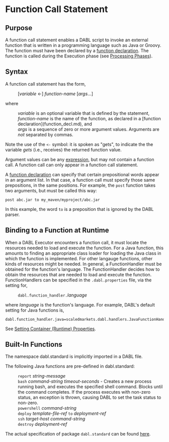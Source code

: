 # Function Call Statement

## Purpose

A function call statement enables a DABL script to invoke an external function
that is written in a programming language such as Java or Groovy. The function
must have been declared by a [function declaration](function_decl.md).
The function is called during the Execution phase (see
[Processing Phases](https://github.com/Scaled-Markets/dabl/tree/master/langref#processing-phases)).

## Syntax

A function call statement has the form,

<dl>
<dd>[<i>variable</i> <-] <i>function-name</i> [<i>args</i>...]</dd>
</dl>

where 
<dl>
<dd><i>variable</i> is an optional variable that is defined by the statement,</dd>
<dd><i>function-name</i> is the name of the function, as declared in a
[function declaration](function_decl.md), and</dd>
<dd><i>args</i> is a sequence of zero or more argument values.
Arguments are <i>not</i> separated by commas.</dd>
</dl>

Note the use of the `<-` symbol: it is spoken as "gets", to indicate the the variable
*gets* (i.e., receives) the returned function value.

Argument values can be any [expression](expression.md), but may not contain a function call. A
function call can only appear in a function call statement.

A [function declaration](function_decl.md) can specify that certain prepositional
words appear in an argument list. In that case, a function call must specify
those same prepositions, in the same positions. For example,
the <code>post</code> function takes two arguments, but must be called this way:

```
post abc.jar to my_maven/myproject/abc.jar
```

In this example, the word `to` is a preposition that is ignored by the DABL parser.

## Binding to a Function at Runtime

When a DABL Executor encounters a function call, it must locate the resources
needed to load and execute the function. For a Java function, this amounts to
finding an appropriate class loader for loading the Java class in which the function
is implemented. For other langauge functions, other kinds of resources might be
needed. In general, a FunctionHandler must be obtained for the function's language.
The FunctionHandler decides how to obtain the resources that are needed to load
and execute the function. FunctionHandlers can be specified in the `.dabl.properties`
file, via the setting for,

<dl>
<dd><code>dabl.function_handler.</code><i>language</i></dd>
</dl>

where *language* is the function's language. For example, DABL's default setting
for Java functions is,

```
dabl.function_handler.java=scaledmarkets.dabl.handlers.JavaFunctionHandler
```

See [Setting Container (Runtime) Properties](https://github.com/ScaledMarkets/dabl#setting-container-runtime-properties).

## Built-In Functions

The namespace dabl.standard is implicitly imported in a DABL file.

The following Java functions are pre-defined in dabl.standard:

<dl>
<dd><code>report</code> <i>string-message</i></dd>
<dd><code>bash</code> <i>command-string timeout-seconds</i> - Creates a new process running bash,
	and executes the specified shell command. Blocks until the command completes.
	If the process executes with non-zero status, an exception is thrown, causing
	DABL to set the task status to non-zero.</dd>
<dd><code>powershell</code> <i>command-string</i></dd>
<dd><code>deploy</code> <i>template-file-ref</i> <code>to</code> <i>deployment-ref</i></dd>
<dd><code>ssh</code> <i>target-host command-string</i></dd>
<dd><code>destroy</code> <i>deployment-ref</i></dd>
</dl>

The actual specification of package `dabl.standard` can be found
[here](https://github.com/ScaledMarkets/dabl/blob/master/java/scaledmarkets/dabl/task/DablStandard.java).
